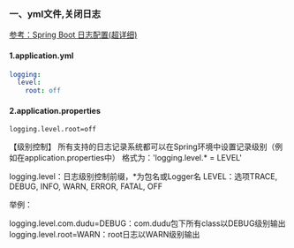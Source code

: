 
### 一、yml文件,关闭日志
[参考：Spring Boot 日志配置(超详细)](https://blog.csdn.net/inke88/article/details/75007649#级别控制)
			
				
#### 1.application.yml
``` yml
logging:
  level:
    root: off
```

#### 2.application.properties
``` properties
logging.level.root=off
```


【级别控制】
所有支持的日志记录系统都可以在Spring环境中设置记录级别（例如在application.properties中） 
格式为：'logging.level.* = LEVEL'

logging.level：日志级别控制前缀，*为包名或Logger名 
LEVEL：选项TRACE, DEBUG, INFO, WARN, ERROR, FATAL, OFF

举例：

logging.level.com.dudu=DEBUG：com.dudu包下所有class以DEBUG级别输出
logging.level.root=WARN：root日志以WARN级别输出

